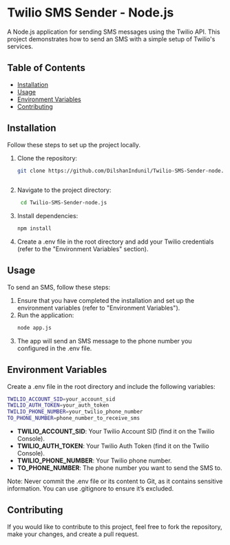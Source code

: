 # Twilio SMS Sender - Node.js

A Node.js application for sending SMS messages using the Twilio API. This project demonstrates how to send an SMS with a simple setup of Twilio's services.

## Table of Contents

- [Installation](#installation)
- [Usage](#usage)
- [Environment Variables](#environment-variables)
- [Contributing](#contributing)

## Installation

Follow these steps to set up the project locally.

1. Clone the repository:

   ```bash
   git clone https://github.com/DilshanIndunil/Twilio-SMS-Sender-node.js.git
  

2. Navigate to the project directory:

   ```bash
    cd Twilio-SMS-Sender-node.js
3. Install dependencies:
   ```bash
   npm install
4. Create a .env file in the root directory and add your Twilio credentials (refer to the "Environment Variables" section).

## Usage

To send an SMS, follow these steps:

1. Ensure that you have completed the installation and set up the environment variables (refer to "Environment Variables").
2. Run the application:
   ```bash
   node app.js
3. The app will send an SMS message to the phone number you configured in the .env file.

## Environment Variables
Create a .env file in the root directory and include the following variables:
  ```bash
  TWILIO_ACCOUNT_SID=your_account_sid
  TWILIO_AUTH_TOKEN=your_auth_token
  TWILIO_PHONE_NUMBER=your_twilio_phone_number
  TO_PHONE_NUMBER=phone_number_to_receive_sms 
```
- **TWILIO_ACCOUNT_SID**: Your Twilio Account SID (find it on the Twilio Console).
- **TWILIO_AUTH_TOKEN**: Your Twilio Auth Token (find it on the Twilio Console).
- **TWILIO_PHONE_NUMBER**: Your Twilio phone number.
- **TO_PHONE_NUMBER**: The phone number you want to send the SMS to.


Note: Never commit the .env file or its content to Git, as it contains sensitive information. You can use .gitignore to ensure it’s excluded.


## Contributing

If you would like to contribute to this project, feel free to fork the repository, make your changes, and create a pull request.



